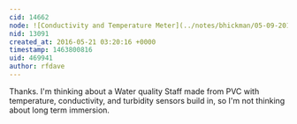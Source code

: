 ```yaml
---
cid: 14662
node: ![Conductivity and Temperature Meter](../notes/bhickman/05-09-2016/conductivity-and-temperature-meter)
nid: 13091
created_at: 2016-05-21 03:20:16 +0000
timestamp: 1463800816
uid: 469941
author: rfdave
---
```


Thanks. I'm thinking about a Water quality Staff made from PVC with temperature, conductivity, and turbidity sensors build in, so I'm not thinking about long term immersion. 